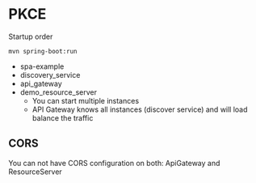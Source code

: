 # PKCE
Startup order

```
mvn spring-boot:run
```

* spa-example
* discovery_service
* api_gateway
* demo_resource_server
    * You can start multiple instances
    * API Gateway knows all instances (discover service) and will load balance the traffic


## CORS

You can not have CORS configuration on both: ApiGateway and ResourceServer